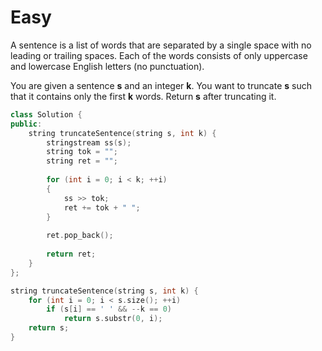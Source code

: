 # Easy

A sentence is a list of words that are separated by a single space with no leading or trailing spaces. Each of the words consists of only uppercase and lowercase English letters (no punctuation).

You are given a sentence **s**​​​​​​ and an integer **k**​​​​​​. You want to truncate **s​​​​​​** such that it contains only the first **k​​​​​​** words. Return **s**​​​​​​ after truncating it.

```cpp
class Solution {
public:
    string truncateSentence(string s, int k) {
        stringstream ss(s);
        string tok = "";
        string ret = "";
        
        for (int i = 0; i < k; ++i)
        {
            ss >> tok;
            ret += tok + " ";
        }
        
        ret.pop_back();
        
        return ret;
    }
};
```

```cpp
string truncateSentence(string s, int k) {
    for (int i = 0; i < s.size(); ++i)
        if (s[i] == ' ' && --k == 0)
            return s.substr(0, i);
    return s;
}
```
